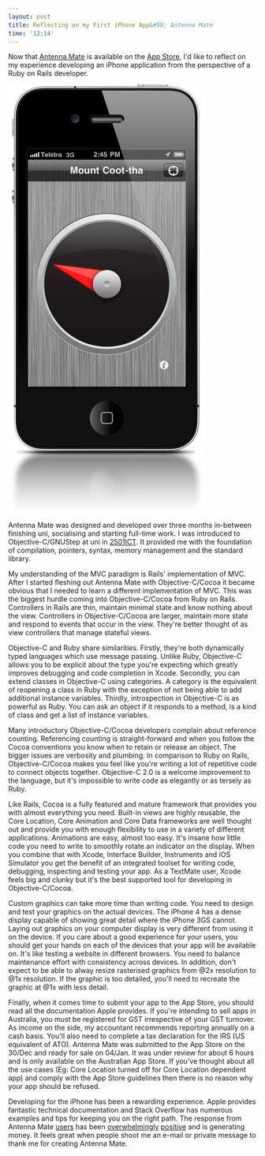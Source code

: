 ```yaml
---
layout: post
title: Reflecting on my First iPhone App&#58; Antenna Mate
time: '12:14'
---
```


Now that [Antenna Mate](http://antennamate.com) is available on the [App Store](http://itunes.apple.com/au/app/antenna-mate/id411272547?mt=8), I'd like to reflect on my experience developing an iPhone application from the perspective of a Ruby on Rails developer.

[![Antenna Mate iPhone 4](/images/posts/2011-01-08-reflecting-on-my-first-iphone-app-antenna-mate/antennamateiphone.jpg)](http://antennamate.com)

Antenna Mate was designed and developed over three months in-between finishing uni, socialising and starting full-time work. I was introduced to Objective-C/GNUStep at uni in [2501ICT](http://www3.griffith.edu.au/03/STIP4/app?page=CourseEntry&service=external&sp=S2501ICT). It provided me with the foundation of compilation, pointers, syntax, memory management and the standard library. 

My understanding of the MVC paradigm is Rails' implementation of MVC. After I started fleshing out Antenna Mate with Objective-C/Cocoa it became obvious that I needed to learn a different implementation of MVC. This was the biggest hurdle coming into Objective-C/Cocoa from Ruby on Rails. Controllers in Rails are thin, maintain minimal state and know nothing about the view. Controllers in Objective-C/Cocoa are larger, maintain more state and respond to events that occur in the view. They're better thought of as view controllers that manage stateful views.

Objective-C and Ruby share similarities. Firstly, they're both dynamically typed languages which use message passing. Unlike Ruby, Objective-C allows you to be explicit about the type you're expecting which greatly improves debugging and code completion in Xcode. Secondly, you can extend classes in Objective-C using categories. A category is the equivalent of reopening a class in Ruby with the exception of not being able to add additional instance variables. Thirdly, introspection in Objective-C is as powerful as Ruby. You can ask an object if it responds to a method, is a kind of class and get a list of instance variables.

Many introductory Objective-C/Cocoa developers complain about reference counting. Referencing counting is straight-forward and when you follow the Cocoa conventions you know when to retain or release an object. The bigger issues are verbosity and plumbing. In comparison to Ruby on Rails, Objective-C/Cocoa makes you feel like you're writing a lot of repetitive code to connect objects together. Objective-C 2.0 is a welcome improvement to the language, but it's impossible to write code as elegantly or as tersely as Ruby. 

Like Rails, Cocoa is a fully featured and mature framework that provides you with almost everything you need. Built-in views are highly reusable, the Core Location, Core Animation and Core Data frameworks are well thought out and provide you with enough flexibility to use in a variety of different applications. Animations are easy, almost too easy. It's insane how little code you need to write to smoothly rotate an indicator on the display. When you combine that with Xcode, Interface Builder, Instruments and iOS Simulator you get the benefit of an integrated toolset for writing code, debugging, inspecting and testing your app. As a TextMate user, Xcode feels big and clunky but it's the best supported tool for developing in Objective-C/Cocoa. 

Custom graphics can take more time than writing code. You need to design and test your graphics on the actual devices. The iPhone 4 has a dense display capable of showing great detail where the iPhone 3GS cannot. Laying out graphics on your computer display is very different from using it on the device. If you care about a good experience for your users, you should get your hands on each of the devices that your app will be available on. It's like testing a website in different browsers. You need to balance maintenance effort with consistency across devices. In addition, don't expect to be able to alway resize rasterised graphics from @2x resolution to @1x resolution. If the graphic is too detailed, you'll need to recreate the graphic at @1x with less detail.

Finally, when it comes time to submit your app to the App Store, you should read all the documentation Apple provides. If you're intending to sell apps in Australia, you must be registered for GST irrespective of your GST turnover. As income on the side, my accountant recommends reporting annually on a cash basis. You'll also need to complete a tax declaration for the IRS (US equivalent of ATO). Antenna Mate was submitted to the App Store on the 30/Dec and ready for sale on 04/Jan. It was under review for about 6 hours and is only available on the Australian App Store. If you've thought about all the use cases (Eg: Core Location turned off for Core Location dependent app) and comply with the App Store guidelines then there is no reason why your app should be refused.

Developing for the iPhone has been a rewarding experience. Apple provides fantastic technical documentation and Stack Overflow has numerous examples and tips for keeping you on the right path. The response from Antenna Mate [users](http://forums.whirlpool.net.au/forum-replies.cfm?t=1600934#r19) has been [overwhelmingly](http://caravanersforum.com/viewtopic.php?f=56&t=13394) [positive](http://itunes.apple.com/au/app/antenna-mate/id411272547?mt=8) and is generating money. It feels great when people shoot me an e-mail or private message to thank me for creating Antenna Mate.
